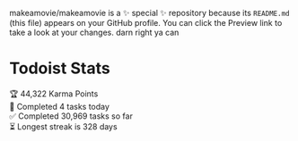 makeamovie/makeamovie is a ✨ special ✨ repository because its `README.md` (this file) appears on your GitHub profile.
You can click the Preview link to take a look at your changes. darn right ya can

# Todoist Stats

<!-- TODO-IST:START -->
🏆  44,322 Karma Points           
🌸  Completed 4 tasks today           
✅  Completed 30,969 tasks so far           
⏳  Longest streak is 328 days
<!-- TODO-IST:END -->